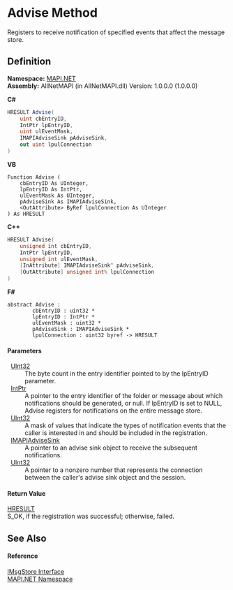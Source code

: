 # Advise Method


Registers to receive notification of specified events that affect the message store.



## Definition
**Namespace:** <a href="5bef4637-66f8-16d4-e5f4-4d0da57a1538.md">MAPI.NET</a>  
**Assembly:** AllNetMAPI (in AllNetMAPI.dll) Version: 1.0.0.0 (1.0.0.0)

**C#**
``` C#
HRESULT Advise(
	uint cbEntryID,
	IntPtr lpEntryID,
	uint ulEventMask,
	IMAPIAdviseSink pAdviseSink,
	out uint lpulConnection
)
```
**VB**
``` VB
Function Advise ( 
	cbEntryID As UInteger,
	lpEntryID As IntPtr,
	ulEventMask As UInteger,
	pAdviseSink As IMAPIAdviseSink,
	<OutAttribute> ByRef lpulConnection As UInteger
) As HRESULT
```
**C++**
``` C++
HRESULT Advise(
	unsigned int cbEntryID, 
	IntPtr lpEntryID, 
	unsigned int ulEventMask, 
	[InAttribute] IMAPIAdviseSink^ pAdviseSink, 
	[OutAttribute] unsigned int% lpulConnection
)
```
**F#**
``` F#
abstract Advise : 
        cbEntryID : uint32 * 
        lpEntryID : IntPtr * 
        ulEventMask : uint32 * 
        pAdviseSink : IMAPIAdviseSink * 
        lpulConnection : uint32 byref -> HRESULT 
```



#### Parameters
<dl><dt>  <a href="https://learn.microsoft.com/dotnet/api/system.uint32" target="_blank" rel="noopener noreferrer">UInt32</a></dt><dd>The byte count in the entry identifier pointed to by the lpEntryID parameter.</dd><dt>  <a href="https://learn.microsoft.com/dotnet/api/system.intptr" target="_blank" rel="noopener noreferrer">IntPtr</a></dt><dd>A pointer to the entry identifier of the folder or message about which notifications should be generated, or null. If lpEntryID is set to NULL, Advise registers for notifications on the entire message store.</dd><dt>  <a href="https://learn.microsoft.com/dotnet/api/system.uint32" target="_blank" rel="noopener noreferrer">UInt32</a></dt><dd>A mask of values that indicate the types of notification events that the caller is interested in and should be included in the registration.</dd><dt>  <a href="c97c2b5a-4844-a7b2-caa5-d1278d87cf97.md">IMAPIAdviseSink</a></dt><dd>A pointer to an advise sink object to receive the subsequent notifications.</dd><dt>  <a href="https://learn.microsoft.com/dotnet/api/system.uint32" target="_blank" rel="noopener noreferrer">UInt32</a></dt><dd>A pointer to a nonzero number that represents the connection between the caller's advise sink object and the session.</dd></dl>

#### Return Value
<a href="50596607-a328-ef10-6ea9-0448fbb7d197.md">HRESULT</a>  
S_OK, if the registration was successful; otherwise, failed.

## See Also


#### Reference
<a href="74ee1853-dea0-4e58-cb66-c6c8017d5a04.md">IMsgStore Interface</a>  
<a href="5bef4637-66f8-16d4-e5f4-4d0da57a1538.md">MAPI.NET Namespace</a>  
